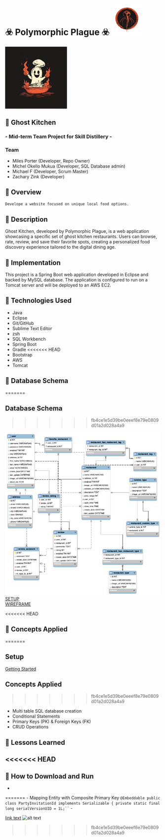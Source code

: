 #  ☣️ Polymorphic Plague ☣️ <img src="images/pp.png" alt="pp" height="100px">
<img src="images/logo.jpg" alt="logo" height="200px">

## 👻 Ghost Kitchen   

### - Mid-term Team Project for Skill Distillery - 

### Team
 * Miles Porter (Developer, Repo Owner)
 * Michel Okello Mukua (Developer, SQL Database admin)
 * Michael F (Developer, Scrum Master)
 * Zachary Zink (Developer)


## 👻 Overview

    Develope a website focused on unique local food options. 

## 👻 Description

Ghost Kitchen, developed by Polymorphic Plague, is a web application showcasing a specific set of ghost kitchen restaurants. Users can browse, rate, review, and save their favorite spots, creating a personalized food discovery experience tailored to the digital dining age.

## 👻 Implementation

 This project is a Spring Boot web application developed in Eclipse and backed by  MySQL database. The application is configured to run on a Tomcat server and will be deployed to an AWS EC2. 


## 👻 Technologies Used

 - Java
 - Eclipse
 - Git/GitHub
 - Sublime Text Editor
 - zsh
 - SQL Workbench
 - Spring Boot
 - Gradle
<<<<<<< HEAD
 - Bootstrap
 - AWS
 - Tomcat

 ## 👻 Database Schema
=======

## Database Schema
>>>>>>> fb4ce1e5d39be0eeef8e79e0809d01a2d028a4a9

![diagram](images/diagram.png)
[SETUP](images/gettingStarted.md)<br>
[WIREFRAME](images/wireframe.md)<br>

<<<<<<< HEAD
 ## 👻 Concepts Applied
=======
## Setup

[Getting Started](images/gettingStarted.md) 

## Concepts Applied
>>>>>>> fb4ce1e5d39be0eeef8e79e0809d01a2d028a4a9

  - Multi table SQL database creation
  - Conditional Statements
  - Primary Keys (PK) & Foreign Keys (FK)
  - CRUD Operations

 ## 👻 Lessons Learned

<<<<<<< HEAD
  - 

 ## 👻 How to Download and Run

 - 
=======
    - Mapping Entity with Composite Primary Key
    ```
        @Embeddable
        public class PartyInvitationId implements Serializable {
        private static final long serialVersionUID = 1L;``
    ```
    - 
  
[link text](https://example.com)
![alt text](image.png)
>>>>>>> fb4ce1e5d39be0eeef8e79e0809d01a2d028a4a9
